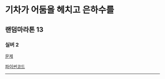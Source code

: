 # 기차가 어둠을 헤치고 은하수를
## 랜덤마라톤 13
### 실버 2
[문제](https://www.acmicpc.net/problem/15787)

[파이썬코드](15787.py)

---